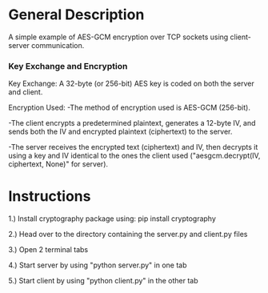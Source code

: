 # General Description
A simple example of AES-GCM encryption over TCP sockets using client-server communication.



### Key Exchange and Encryption ###

Key Exchange: 
A 32-byte (or 256-bit) AES key is coded on both the server and client.

Encryption Used:
-The method of encryption used is AES-GCM (256-bit).

-The client encrypts a predetermined plaintext, generates a 12-byte IV,
     and sends both the IV and encrypted plaintext (ciphertext) to the
     server.

-The server receives the encrypted text (ciphertext) and IV, then 
     decrypts it using a key and IV identical to the ones the client
     used ("aesgcm.decrypt(IV, ciphertext, None)" for server). 




# Instructions
1.) Install cryptography package using:  pip install cryptography

2.) Head over to the directory containing the server.py and client.py files

3.) Open 2 terminal tabs

4.) Start server by using "python server.py" in one tab

5.) Start client by using "python client.py" in the other tab

